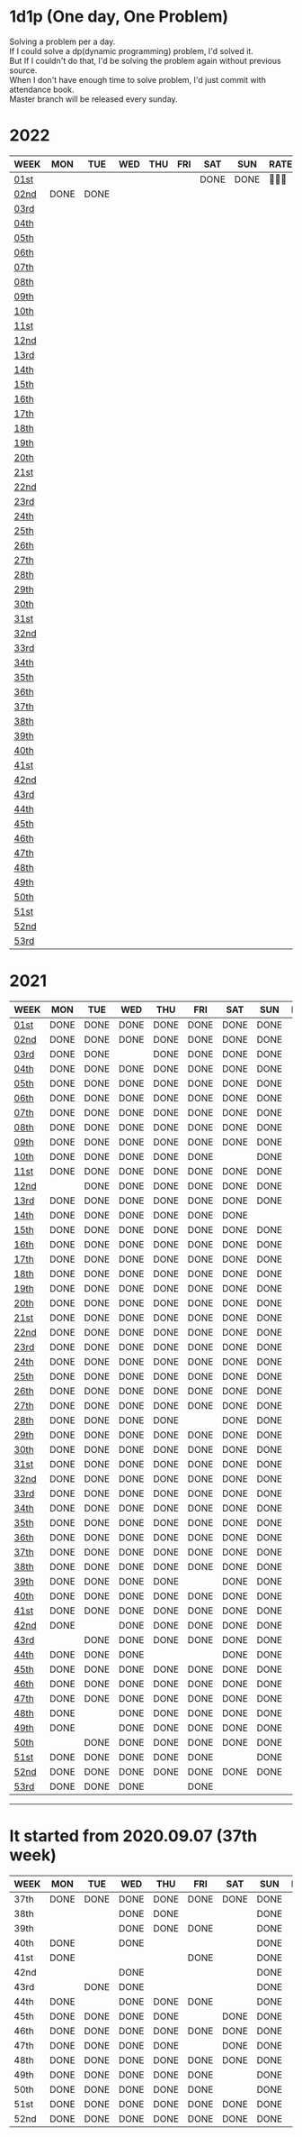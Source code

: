 # 1d1p (One day, One Problem)
Solving a problem per a day. <br>
If I could solve a dp(dynamic programming) problem, I'd solved it. <br>
But If I couldn't do that, I'd be solving the problem again without previous source. <br> 
When I don't have enough time to solve problem, I'd just commit with attendance book. <br>
Master branch will be released every sunday. <br>

# 2022
WEEK                          | MON  | TUE  | WED  | THU  | FRI  | SAT  | SUN  | RATE |
----                          | ---- | ---- | ---- | ---- | ---- | ---- | ---- | ---- |
[01st](./2022/01st/README.md) |      |      |      |      |      | DONE | DONE |🥇🥇🥇|
[02nd](./2022/02nd/README.md) | DONE | DONE |      |      |      |      |      |      |
[03rd](./2022/03rd/README.md) |      |      |      |      |      |      |      |      |
[04th](./2022/04th/README.md) |      |      |      |      |      |      |      |      |
[05th](./2022/05th/README.md) |      |      |      |      |      |      |      |      |
[06th](./2022/06th/README.md) |      |      |      |      |      |      |      |      |
[07th](./2022/07th/README.md) |      |      |      |      |      |      |      |      |
[08th](./2022/08th/README.md) |      |      |      |      |      |      |      |      |
[09th](./2022/09th/README.md) |      |      |      |      |      |      |      |      |
[10th](./2022/10th/README.md) |      |      |      |      |      |      |      |      |
[11st](./2022/11st/README.md) |      |      |      |      |      |      |      |      |
[12nd](./2022/12nd/README.md) |      |      |      |      |      |      |      |      |
[13rd](./2022/13rd/README.md) |      |      |      |      |      |      |      |      |
[14th](./2022/14th/README.md) |      |      |      |      |      |      |      |      |
[15th](./2022/15th/README.md) |      |      |      |      |      |      |      |      |
[16th](./2022/16th/README.md) |      |      |      |      |      |      |      |      |
[17th](./2022/17th/README.md) |      |      |      |      |      |      |      |      |
[18th](./2022/18th/README.md) |      |      |      |      |      |      |      |      |
[19th](./2022/19th/README.md) |      |      |      |      |      |      |      |      |
[20th](./2022/20th/README.md) |      |      |      |      |      |      |      |      |
[21st](./2022/21st/README.md) |      |      |      |      |      |      |      |      |
[22nd](./2022/22nd/README.md) |      |      |      |      |      |      |      |      |
[23rd](./2022/23rd/README.md) |      |      |      |      |      |      |      |      |
[24th](./2022/24th/README.md) |      |      |      |      |      |      |      |      |
[25th](./2022/25th/README.md) |      |      |      |      |      |      |      |      |
[26th](./2022/26th/README.md) |      |      |      |      |      |      |      |      |
[27th](./2022/27th/README.md) |      |      |      |      |      |      |      |      |
[28th](./2022/28th/README.md) |      |      |      |      |      |      |      |      |
[29th](./2022/29th/README.md) |      |      |      |      |      |      |      |      |
[30th](./2022/30th/README.md) |      |      |      |      |      |      |      |      |
[31st](./2022/31st/README.md) |      |      |      |      |      |      |      |      |
[32nd](./2022/32nd/README.md) |      |      |      |      |      |      |      |      |
[33rd](./2022/33rd/README.md) |      |      |      |      |      |      |      |      |
[34th](./2022/34th/README.md) |      |      |      |      |      |      |      |      |
[35th](./2022/35th/README.md) |      |      |      |      |      |      |      |      |
[36th](./2022/36th/README.md) |      |      |      |      |      |      |      |      |
[37th](./2022/37th/README.md) |      |      |      |      |      |      |      |      |
[38th](./2022/38th/README.md) |      |      |      |      |      |      |      |      |
[39th](./2022/39th/README.md) |      |      |      |      |      |      |      |      |
[40th](./2022/40th/README.md) |      |      |      |      |      |      |      |      |
[41st](./2022/41st/README.md) |      |      |      |      |      |      |      |      |
[42nd](./2022/42nd/README.md) |      |      |      |      |      |      |      |      |
[43rd](./2022/43rd/README.md) |      |      |      |      |      |      |      |      |
[44th](./2022/44th/README.md) |      |      |      |      |      |      |      |      |
[45th](./2022/45th/README.md) |      |      |      |      |      |      |      |      |
[46th](./2022/46th/README.md) |      |      |      |      |      |      |      |      |
[47th](./2022/47th/README.md) |      |      |      |      |      |      |      |      |
[48th](./2022/48th/README.md) |      |      |      |      |      |      |      |      |
[49th](./2022/49th/README.md) |      |      |      |      |      |      |      |      |
[50th](./2022/50th/README.md) |      |      |      |      |      |      |      |      |
[51st](./2022/51st/README.md) |      |      |      |      |      |      |      |      |
[52nd](./2022/52nd/README.md) |      |      |      |      |      |      |      |      |
[53rd](./2022/53nd/README.md) |      |      |      |      |      |      |      |      |

# 2021
WEEK                          | MON  | TUE  | WED  | THU  | FRI  | SAT  | SUN  | RATE |
----                          | ---- | ---- | ---- | ---- | ---- | ---- | ---- | ---- |
[01st](./2021/01st/README.md) | DONE | DONE | DONE | DONE | DONE | DONE | DONE |🥇🥇🥇|
[02nd](./2021/02nd/README.md) | DONE | DONE | DONE | DONE | DONE | DONE | DONE |🥇🥇🥇|
[03rd](./2021/03rd/README.md) | DONE | DONE |      | DONE | DONE | DONE | DONE |🥈🥈🥈|
[04th](./2021/04th/README.md) | DONE | DONE | DONE | DONE | DONE | DONE | DONE |🥇🥇🥇|
[05th](./2021/05th/README.md) | DONE | DONE | DONE | DONE | DONE | DONE | DONE |🥇🥇🥇|
[06th](./2021/06th/README.md) | DONE | DONE | DONE | DONE | DONE | DONE | DONE |🥇🥇🥇|
[07th](./2021/07th/README.md) | DONE | DONE | DONE | DONE | DONE | DONE | DONE |🥇🥇🥇|
[08th](./2021/08th/README.md) | DONE | DONE | DONE | DONE | DONE | DONE | DONE |🥇🥇🥇|
[09th](./2021/09th/README.md) | DONE | DONE | DONE | DONE | DONE | DONE | DONE |🥇🥇🥇|
[10th](./2021/10th/README.md) | DONE | DONE | DONE | DONE | DONE |      | DONE |🥈🥈🥈|
[11st](./2021/11st/README.md) | DONE | DONE | DONE | DONE | DONE | DONE | DONE |🥇🥇🥇|
[12nd](./2021/12nd/README.md) |      | DONE | DONE | DONE | DONE | DONE | DONE |🥈🥈🥈|
[13rd](./2021/13rd/README.md) | DONE | DONE | DONE | DONE | DONE | DONE | DONE |🥇🥇🥇|
[14th](./2021/14th/README.md) | DONE | DONE | DONE | DONE | DONE | DONE |      |🥈🥈🥈|
[15th](./2021/15th/README.md) | DONE | DONE | DONE | DONE | DONE | DONE | DONE |🥇🥇🥇|
[16th](./2021/16th/README.md) | DONE | DONE | DONE | DONE | DONE | DONE | DONE |🥇🥇🥇|
[17th](./2021/17th/README.md) | DONE | DONE | DONE | DONE | DONE | DONE | DONE |🥇🥇🥇|
[18th](./2021/18th/README.md) | DONE | DONE | DONE | DONE | DONE | DONE | DONE |🥇🥇🥇|
[19th](./2021/19th/README.md) | DONE | DONE | DONE | DONE | DONE | DONE | DONE |🥇🥇🥇|
[20th](./2021/20th/README.md) | DONE | DONE | DONE | DONE | DONE | DONE | DONE |🥇🥇🥇|
[21st](./2021/21st/README.md) | DONE | DONE | DONE | DONE | DONE | DONE | DONE |🥇🥇🥇|
[22nd](./2021/22nd/README.md) | DONE | DONE | DONE | DONE | DONE | DONE | DONE |🥇🥇🥇|
[23rd](./2021/23rd/README.md) | DONE | DONE | DONE | DONE | DONE | DONE | DONE |🥇🥇🥇|
[24th](./2021/24th/README.md) | DONE | DONE | DONE | DONE | DONE | DONE | DONE |🥇🥇🥇|
[25th](./2021/25th/README.md) | DONE | DONE | DONE | DONE | DONE | DONE | DONE |🥇🥇🥇|
[26th](./2021/26th/README.md) | DONE | DONE | DONE | DONE | DONE | DONE | DONE |🥇🥇🥇|
[27th](./2021/27th/README.md) | DONE | DONE | DONE | DONE | DONE | DONE | DONE |🥇🥇🥇|
[28th](./2021/28th/README.md) | DONE | DONE | DONE | DONE |      | DONE | DONE |🥈🥈🥈|
[29th](./2021/29th/README.md) | DONE | DONE | DONE | DONE | DONE | DONE | DONE |🥇🥇🥇|
[30th](./2021/30th/README.md) | DONE | DONE | DONE | DONE | DONE | DONE | DONE |🥇🥇🥇|
[31st](./2021/31st/README.md) | DONE | DONE | DONE | DONE | DONE | DONE | DONE |🥇🥇🥇|
[32nd](./2021/32nd/README.md) | DONE | DONE | DONE | DONE | DONE | DONE | DONE |🥇🥇🥇|
[33rd](./2021/33rd/README.md) | DONE | DONE | DONE | DONE | DONE | DONE | DONE |🥇🥇🥇|
[34th](./2021/34th/README.md) | DONE | DONE | DONE | DONE | DONE | DONE | DONE |🥇🥇🥇|
[35th](./2021/35th/README.md) | DONE | DONE | DONE | DONE | DONE | DONE | DONE |🥇🥇🥇|
[36th](./2021/36th/README.md) | DONE | DONE | DONE | DONE | DONE | DONE | DONE |🥇🥇🥇|
[37th](./2021/37th/README.md) | DONE | DONE | DONE | DONE | DONE | DONE | DONE |🥇🥇🥇|
[38th](./2021/38th/README.md) | DONE | DONE | DONE | DONE | DONE | DONE | DONE |🥇🥇🥇|
[39th](./2021/39th/README.md) | DONE | DONE | DONE | DONE |      | DONE | DONE |🥈🥈🥈|
[40th](./2021/40th/README.md) | DONE | DONE | DONE | DONE | DONE | DONE | DONE |🥇🥇🥇|
[41st](./2021/41st/README.md) | DONE | DONE | DONE | DONE | DONE | DONE | DONE |🥇🥇🥇|
[42nd](./2021/42nd/README.md) | DONE |      | DONE | DONE | DONE | DONE | DONE |🥈🥈🥈|
[43rd](./2021/43rd/README.md) |      | DONE | DONE | DONE | DONE | DONE | DONE |🥈🥈🥈|
[44th](./2021/44th/README.md) | DONE | DONE | DONE |      |      | DONE | DONE |🥉🥉🥉|
[45th](./2021/45th/README.md) | DONE | DONE | DONE | DONE | DONE | DONE | DONE |🥇🥇🥇|
[46th](./2021/46th/README.md) | DONE | DONE | DONE | DONE | DONE | DONE | DONE |🥇🥇🥇|
[47th](./2021/47th/README.md) | DONE | DONE | DONE | DONE | DONE | DONE | DONE |🥇🥇🥇|
[48th](./2021/48th/README.md) | DONE |      | DONE | DONE | DONE | DONE | DONE |🥈🥈🥈|
[49th](./2021/49th/README.md) | DONE |      | DONE | DONE | DONE | DONE | DONE |🥈🥈🥈|
[50th](./2021/50th/README.md) |      | DONE | DONE | DONE | DONE | DONE | DONE |🥈🥈🥈|
[51st](./2021/51st/README.md) | DONE | DONE | DONE | DONE | DONE |      | DONE |🥈🥈🥈|
[52nd](./2021/52nd/README.md) | DONE | DONE | DONE | DONE | DONE | DONE | DONE |🥇🥇🥇|
[53rd](./2021/53nd/README.md) | DONE | DONE | DONE |      | DONE |      |      |🥈🥈🥈|

------------------------------------------------------

# It started from 2020.09.07 (37th week)
WEEK | MON  | TUE  | WED  | THU  | FRI  | SAT  | SUN  | RATE |
---- | ---- | ---- | ---- | ---- | ---- | ---- | ---- | ---- |
37th | DONE | DONE | DONE | DONE | DONE | DONE | DONE |🥇🥇🥇|
38th |      |      | DONE | DONE |      |      | DONE |🥉🥉🥉|
39th |      |      | DONE | DONE | DONE |      | DONE |🥉🥉🥉|
40th | DONE |      | DONE |      |      |      | DONE |🥉🥉🥉|
41st | DONE |      |      |      | DONE |      | DONE |🥉🥉🥉|
42nd |      |      | DONE |      |      |      | DONE |🥉🥉🥉|
43rd |      | DONE | DONE |      |      |      | DONE |🥉🥉🥉|
44th | DONE |      | DONE | DONE | DONE |      | DONE |🥉🥉🥉|
45th | DONE | DONE | DONE | DONE |      | DONE | DONE |🥈🥈🥈|
46th | DONE | DONE | DONE | DONE | DONE | DONE | DONE |🥇🥇🥇|
47th | DONE | DONE | DONE | DONE |      | DONE | DONE |🥈🥈🥈|
48th | DONE | DONE | DONE | DONE | DONE | DONE | DONE |🥇🥇🥇|
49th | DONE | DONE | DONE | DONE | DONE |      | DONE |🥈🥈🥈|
50th | DONE | DONE | DONE | DONE | DONE |      | DONE |🥈🥈🥈|
51st | DONE | DONE | DONE | DONE | DONE | DONE | DONE |🥇🥇🥇|
52nd | DONE | DONE | DONE | DONE | DONE | DONE | DONE |🥇🥇🥇|
